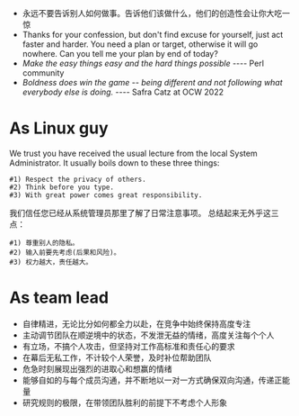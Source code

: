 - 永远不要告诉别人如何做事。告诉他们该做什么，他们的创造性会让你大吃一惊
- Thanks for your confession, but don't find excuse for yourself, just act faster and harder. You need a plan or target, otherwise it will go nowhere. Can you tell me your plan by end of today?
- *Make the easy things easy and the hard things possible* ---- Perl community
- *Boldness does win the game -- being different and not following what everybody else is doing.* ---- Safra Catz at OCW 2022

# As Linux guy
We trust you have received the usual lecture from the local System
Administrator. It usually boils down to these three things:

    #1) Respect the privacy of others.
    #2) Think before you type.
    #3) With great power comes great responsibility.

我们信任您已经从系统管理员那里了解了日常注意事项。
总结起来无外乎这三点：

    #1) 尊重别人的隐私。
    #2) 输入前要先考虑(后果和风险)。
    #3) 权力越大，责任越大。
# As team lead
- 自律精进，无论比分如何都全力以赴，在竞争中始终保持高度专注
- 主动调节团队在顺逆境中的状态，不发泄无益的情绪，高度关注每个个人
- 有立场，不搞个人攻击，但坚持对工作高标准和责任心的要求
- 在幕后无私工作，不计较个人荣誉，及时补位帮助团队
- 危急时刻展现出强烈的进取心和想赢的情绪
- 能够自如的与每个成员沟通，并不断地以一对一方式确保双向沟通，传递正能量
- 研究规则的极限，在带领团队胜利的前提下不考虑个人形象
